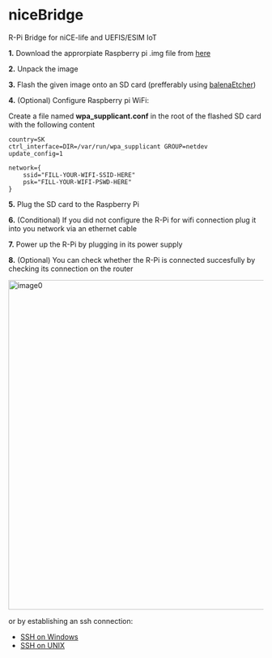 # niceBridge
R-Pi Bridge for niCE-life and UEFIS/ESIM IoT

**1.** Download the approrpiate Raspberry pi .img file from [here](https://drive.google.com/drive/folders/1eWdnLL01POr_hEptyvLRVUqQ3yRnhMRT?usp=sharing)

**2.** Unpack the image

**3.** Flash the given image onto an SD card (prefferably using [balenaEtcher](https://www.balena.io/etcher/))

**4.** (Optional) Configure Raspberry pi WiFi:

Create a file named **wpa_supplicant.conf** in the root of the flashed SD card with the following content

```
country=SK
ctrl_interface=DIR=/var/run/wpa_supplicant GROUP=netdev
update_config=1

network={
    ssid="FILL-YOUR-WIFI-SSID-HERE"
    psk="FILL-YOUR-WIFI-PSWD-HERE"
}
```

**5.** Plug the SD card to the Raspberry Pi

**6.** (Conditional) If you did not configure the R-Pi for wifi connection plug it into you network via an ethernet cable

**7.** Power up the R-Pi by plugging in its power supply

**8.** (Optional) You can check whether the R-Pi is connected succesfully by checking its connection on the router 

<img src="https://i.ibb.co/RNVTdGm/router.png" alt="image0" width="650"/>

or by establishing an ssh connection:

* [SSH on Windows](https://www.raspberrypi.org/documentation/remote-access/ssh/windows10.md)
* [SSH on UNIX](https://www.raspberrypi.org/documentation/remote-access/ssh/unix.md)

